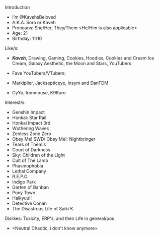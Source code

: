 Introduction
- I’m @KavehsBeloved
- A.K.A. Sora or Kaveh
- Pronouns: She/Her, They/Them <He/Him is also applicable>
- Age: 21
- Birthday: 11/10 


Like/s:
- ***Kaveh***, Drawing, Gaming, Cookies, Hoodies, Cookies and Cream Ice Cream, Galaxy Aesthetic, the Moon and Stars, YouTubers
 
- Fave YouTubers/VTubers:
- Markiplier, Jacksepticeye, Insym and DanTDM
- CyYu, Ironmouse, K9Kuro


Interest/s:

-  Genshin Impact
-  Honkai: Star Rail
-  Honkai Impact 3rd 
-  Wuthering Waves 
-  Zenless Zone Zero
-  Obey Me! SWD/ Obey Me!: Nightbringer
-  Tears of Themis
-  Court of Darkness
-  Sky: Children of the Light 
-  Cult of The Lamb
-  Phasmophobia
-  Lethal Company
-  R.E.P.O.
-  Indigo Park
-  Garten of Banban
-  Pony Town
-  Haikyuu!!
-  Detective Conan
-  The Disastrous Life of Saiki K.

 
Dislikes: Toxicity, ERP's, and then Life in general/pos


- <Neutral Chaotic, i don't know anymore>

<!---
KavehsBeloved/KavehsBeloved is a ✨ special ✨ repository because its `README.md` (this file) appears on your GitHub profile.
You can click the Preview link to take a look at your changes.
--->
